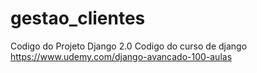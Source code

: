 # gestao_clientes
Codigo do Projeto Django 2.0
Codigo do curso de django
https://www.udemy.com/django-avancado-100-aulas
